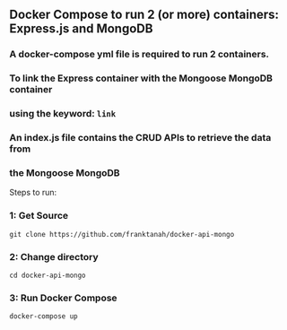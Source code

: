 ## Docker Compose to run 2 (or more) containers: Express.js and MongoDB

### A docker-compose yml file is required to run 2 containers.
### To link the Express container with the Mongoose MongoDB container
### using the keyword: `link`

### An index.js file contains the CRUD APIs to retrieve the data from
### the Mongoose MongoDB

Steps to run:

### 1: Get Source

`git clone https://github.com/franktanah/docker-api-mongo`

### 2: Change directory

`cd docker-api-mongo`

### 3: Run Docker Compose

`docker-compose up`  
